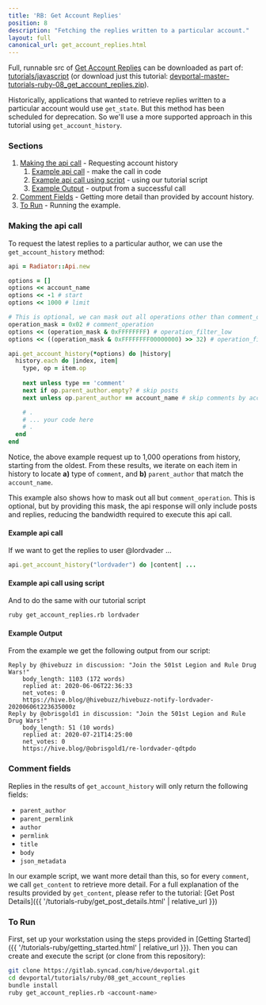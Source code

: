```yaml
---
title: 'RB: Get Account Replies'
position: 8
description: "Fetching the replies written to a particular account."
layout: full
canonical_url: get_account_replies.html
---
```

Full, runnable src of [Get Account Replies](https://gitlab.syncad.com/hive/devportal/-/tree/master/tutorials/ruby/08_get_account_replies) can be downloaded as part of: [tutorials/javascript](https://gitlab.syncad.com/hive/devportal/-/tree/master/tutorials/ruby) (or download just this tutorial: [devportal-master-tutorials-ruby-08_get_account_replies.zip](https://gitlab.syncad.com/hive/devportal/-/archive/master/devportal-master.zip?path=tutorials/ruby/08_get_account_replies)).

Historically, applications that wanted to retrieve replies written to a particular account would use `get_state`.  But this method has been scheduled for deprecation.  So we'll use a more supported approach in this tutorial using `get_account_history`.

### Sections

1. [Making the api call](#making-the-api-call) - Requesting account history
    1. [Example api call](#example-api-call) - make the call in code
    1. [Example api call using script](#example-api-call-using-script) - using our tutorial script
    1. [Example Output](#example-output) - output from a successful call
1. [Comment Fields](#comment-fields) - Getting more detail than provided by account history.
1. [To Run](#to-run) - Running the example.

### Making the api call

To request the latest replies to a particular author, we can use the `get_account_history` method:

```ruby
api = Radiator::Api.new

options = []
options << account_name
options << -1 # start
options << 1000 # limit

# This is optional, we can mask out all operations other than comment_operation.
operation_mask = 0x02 # comment_operation
options << (operation_mask & 0xFFFFFFFF) # operation_filter_low
options << ((operation_mask & 0xFFFFFFFF00000000) >> 32) # operation_filter_high

api.get_account_history(*options) do |history|
  history.each do |index, item|
    type, op = item.op
    
    next unless type == 'comment'
    next if op.parent_author.empty? # skip posts
    next unless op.parent_author == account_name # skip comments by account

    # .
    # ... your code here
    # .
  end
end
```

Notice, the above example request up to 1,000 operations from history, starting from the oldest.  From these results, we iterate on each item in history to locate **a)** type of `comment`, and **b)** `parent_author` that match the `account_name`.

This example also shows how to mask out all but `comment_operation`.  This is optional, but by providing this mask, the api response will only include posts and replies, reducing the bandwidth required to execute this api call.

#### Example api call

If we want to get the replies to user @lordvader ...

```ruby
api.get_account_history("lordvader") do |content| ...
```

#### Example api call using script

And to do the same with our tutorial script
```bash
ruby get_account_replies.rb lordvader
```

#### Example Output

From the example we get the following output from our script:

```
Reply by @hivebuzz in discussion: "Join the 501st Legion and Rule Drug Wars!"
	body_length: 1103 (172 words)
	replied at: 2020-06-06T22:36:33
	net_votes: 0
	https://hive.blog/@hivebuzz/hivebuzz-notify-lordvader-20200606t223635000z
Reply by @obrisgold1 in discussion: "Join the 501st Legion and Rule Drug Wars!"
	body_length: 51 (10 words)
	replied at: 2020-07-21T14:25:00
	net_votes: 0
	https://hive.blog/@obrisgold1/re-lordvader-qdtpdo
```

### Comment fields

Replies in the results of `get_account_history` will only return the following fields:

* `parent_author`
* `parent_permlink`
* `author`
* `permlink`
* `title`
* `body`
* `json_metadata`

In our example script, we want more detail than this, so for every `comment`, we call `get_content` to retrieve more detail.  For a full explanation of the results provided by `get_content`, please refer to the tutorial: [Get Post Details]({{ '/tutorials-ruby/get_post_details.html' | relative_url }})

### To Run

First, set up your workstation using the steps provided in [Getting Started]({{ '/tutorials-ruby/getting_started.html' | relative_url }}).  Then you can create and execute the script (or clone from this repository):

```bash
git clone https://gitlab.syncad.com/hive/devportal.git
cd devportal/tutorials/ruby/08_get_account_replies
bundle install
ruby get_account_replies.rb <account-name>
```

